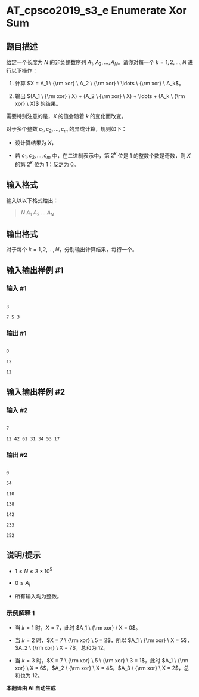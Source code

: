 # AT_cpsco2019_s3_e Enumerate Xor Sum

## 题目描述

给定一个长度为 $N$ 的非负整数序列 $A_1, A_2, \ldots, A_N$。请你对每一个 $k = 1, 2, \ldots, N$ 进行以下操作：

1. 计算 $X = A_1 \ {\rm xor} \ A_2 \ {\rm xor} \ \ldots \ {\rm xor} \ A_k$。
2. 输出 $(A_1 \ {\rm xor} \ X) + (A_2 \ {\rm xor} \ X) + \ldots + (A_k \ {\rm xor} \ X)$ 的结果。

需要特别注意的是，$X$ 的值会随着 $k$ 的变化而改变。

对于多个整数 $c_1, c_2, \ldots, c_m$ 的异或计算，规则如下：

- 设计算结果为 $X$，
- 若 $c_1, c_2, \ldots, c_m$ 中，在二进制表示中，第 $2^k$ 位是 $1$ 的整数个数是奇数，则 $X$ 的第 $2^k$ 位为 $1$；反之为 $0$。

## 输入格式

输入以以下格式给出：

> $N$ $A_1$ $A_2$ $\ldots$ $A_N$

## 输出格式

对于每个 $k = 1, 2, \ldots, N$，分别输出计算结果，每行一个。

## 输入输出样例 #1

### 输入 #1

```
3
7 5 3
```

### 输出 #1

```
0
12
12
```

## 输入输出样例 #2

### 输入 #2

```
7
12 42 61 31 34 53 17
```

### 输出 #2

```
0
54
110
138
142
233
252
```

## 说明/提示

- $1 \le N \le 3 \times 10^5$
- $0 \le A_i$
- 所有输入均为整数。

### 示例解释 1

- 当 $k = 1$ 时，$X = 7$，此时 $A_1 \ {\rm xor} \ X = 0$。
- 当 $k = 2$ 时，$X = 7 \ {\rm xor} \ 5 = 2$，所以 $A_1 \ {\rm xor} \ X = 5$，$A_2 \ {\rm xor} \ X = 7$，总和为 $12$。
- 当 $k = 3$ 时，$X = 7 \ {\rm xor} \ 5 \ {\rm xor} \ 3 = 1$，此时 $A_1 \ {\rm xor} \ X = 6$，$A_2 \ {\rm xor} \ X = 4$，$A_3 \ {\rm xor} \ X = 2$，总和也为 $12$。

 **本翻译由 AI 自动生成**